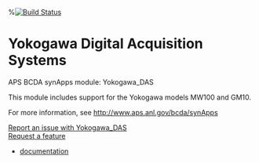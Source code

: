 %[![Build Status](https://travis-ci.org/epics-modules/alive.svg?branch=master)](https://travis-ci.org/epics-modules/alive)

# Yokogawa Digital Acquisition Systems
APS BCDA synApps module: Yokogawa_DAS

This module includes support for the Yokogawa models MW100 and GM10.

For more information, see
   http://www.aps.anl.gov/bcda/synApps

[Report an issue with Yokogawa_DAS](https://github.com/epics-modules/Yokogawa_DAS/issues/new?title=%20ISSUE%20NAME%20HERE&body=**Describe%20the%20issue**%0A%0A**Steps%20to%20reproduce**%0A1.%20Step%20one%0A2.%20Step%20two%0A3.%20Step%20three%0A%0A**Expected%20behavior**%0A%0A**Actual%20behavior**%0A%0A**Build%20Environment**%0AArchitecture:%0AEpics%20Base%20Version:%0ADependent%20Module%20Versions:&labels=bug)  
[Request a feature](https://github.com/epics-modules/Yokogawa_DAS/issues/new?title=%20FEATURE%20SHORT%20DESCRIPTION&body=**Feature%20Long%20Description**%0A%0A**Why%20should%20this%20be%20added?**%0A&labels=enhancement)

* [documentation](https://github.com/epics-modules/Yokogawa_DAS/blob/master/documentation/README.md)
